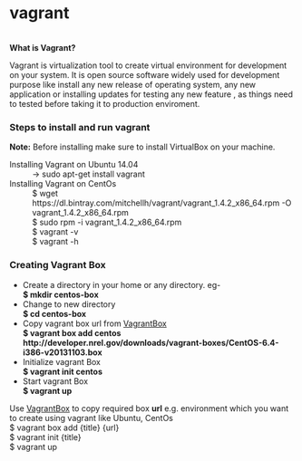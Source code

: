 # vagrant
<br />
<b>What is Vagrant?</b>
<p>Vagrant is virtualization tool to create virtual environment for development on your system. It is open source software widely used for development purpose like install any new release of operating system, any new application or installing updates for testing any new feature , as things need to tested before taking it to production enviroment.</p>

<h3>Steps to install and run vagrant</h3>
<p><b>Note:</b> Before installing make sure to install VirtualBox on your machine.</p>
<dl>
  <dt>Installing Vagrant on Ubuntu 14.04</dt>
  <dd>-> sudo apt-get install vagrant</dd>
  <dt>Installing Vagrant on CentOs</dt>
  <dd>$ wget https://dl.bintray.com/mitchellh/vagrant/vagrant_1.4.2_x86_64.rpm -O vagrant_1.4.2_x86_64.rpm<br/>
      $ sudo rpm -i vagrant_1.4.2_x86_64.rpm<br />$ vagrant -v <br /> $ vagrant -h </dd>
</dl>

<h3>Creating Vagrant Box </h3>
<ul>
<li>Create a directory in your home or any directory. eg- <b><br/>$ mkdir centos-box</b></li>
<li>Change to new directory <b><br />$ cd centos-box</b></li>
<li>Copy vagrant box url from <a href="http://www.vagrantbox.es/">VagrantBox</a>  <b><br />$ vagrant box add centos http://developer.nrel.gov/downloads/vagrant-boxes/CentOS-6.4-i386-v20131103.box</b></li>
<li>Initialize vagrant Box <b><br/>$ vagrant init centos</b></li>
<li>Start vagrant Box <b><br/>$ vagrant up</b></li>
</ul>
Use <a href="http://www.vagrantbox.es/">VagrantBox</a> to copy required box <b>url</b> e.g. environment which you want to create using vagrant like Ubuntu, CentOs
<br />
 $ vagrant box add {title} {url}<br />
 $ vagrant init {title}<br />
 $ vagrant up<br />
 
 
